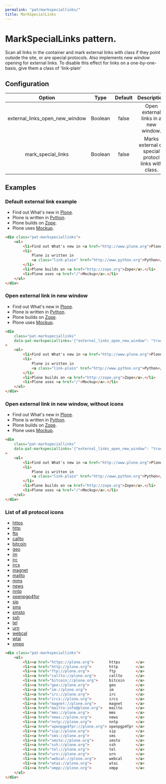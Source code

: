 ```yaml
---
permalink: "pat/markspeciallinks/"
title: MarkSpecialLinks
---
```


# MarkSpecialLinks pattern.

Scan all links in the container and mark external links with class if they point outside the site, or are special protocols.
Also implements new window opening for external links.
To disable this effect for links on a one-by-one-basis, give them a class of 'link-plain'

## Configuration

|             Option             |  Type   | Default |                     Description                     |
| :----------------------------: | :-----: | :-----: | :-------------------------------------------------: |
| external_links_open_new_window | Boolean |  false  |        Open external links in a new window.         |
| mark_special_links             | Boolean |  false  | Marks external or special protocl links with class. |

## Examples

### Default external link example

<div class="pat-markspeciallinks">
  <ul>
    <li>Find out What's new in <a href="http://www.plone.org">Plone</a>.</li>
    <li>Plone is written in <a class="link-plain" href="http://www.python.org">Python</a>.</li>
    <li>Plone builds on <a href="http://zope.org">Zope</a>.</li>
    <li>Plone uses <a href="/">Mockup</a>.</li>
  </ul>
</div>

```html
<div class="pat-markspeciallinks">
    <ul>
        <li>Find out What's new in <a href="http://www.plone.org">Plone</a>.</li>
        <li>
            Plone is written in
            <a class="link-plain" href="http://www.python.org">Python</a>.
        </li>
        <li>Plone builds on <a href="http://zope.org">Zope</a>.</li>
        <li>Plone uses <a href="/">Mockup</a>.</li>
    </ul>
</div>
```

### Open external link in new window

<div class="pat-markspeciallinks" data-pat-markspeciallinks='{"external_links_open_new_window": "true"}'>
  <ul>
    <li>Find out What's new in <a href="http://www.plone.org">Plone</a>.</li>
    <li>Plone is written in <a class="link-plain" href="http://www.python.org">Python</a>.</li>
    <li>Plone builds on <a href="http://zope.org">Zope</a>.</li>
    <li>Plone uses <a href="/">Mockup</a>.</li>
  </ul>
</div>

```html
<div
    class="pat-markspeciallinks"
    data-pat-markspeciallinks='{"external_links_open_new_window": "true"}'
>
    <ul>
        <li>Find out What's new in <a href="http://www.plone.org">Plone</a>.</li>
        <li>
            Plone is written in
            <a class="link-plain" href="http://www.python.org">Python</a>.
        </li>
        <li>Plone builds on <a href="http://zope.org">Zope</a>.</li>
        <li>Plone uses <a href="/">Mockup</a>.</li>
    </ul>
</div>
```

### Open external link in new window, without icons

<div class="pat-markspeciallinks" data-pat-markspeciallinks='{"external_links_open_new_window": "true", "mark_special_links": "false"}'>
  <ul>
    <li>Find out What's new in <a href="http://www.plone.org">Plone</a>.</li>
    <li>Plone is written in <a class="link-plain" href="http://www.python.org">Python</a>.</li>
    <li>Plone builds on <a href="http://zope.org">Zope</a>.</li>
    <li>Plone uses <a href="/">Mockup</a>.</li>
  </ul>
</div>

```html
<div
    class="pat-markspeciallinks"
    data-pat-markspeciallinks='{"external_links_open_new_window": "true", "mark_special_links": "false"}'
>
    <ul>
        <li>Find out What's new in <a href="http://www.plone.org">Plone</a>.</li>
        <li>
            Plone is written in
            <a class="link-plain" href="http://www.python.org">Python</a>.
        </li>
        <li>Plone builds on <a href="http://zope.org">Zope</a>.</li>
        <li>Plone uses <a href="/">Mockup</a>.</li>
    </ul>
</div>
```

### List of all protocol icons

<div class="pat-markspeciallinks">
    <ul>
        <li><a href="https://plone.org">       https       </a>
        <li><a href="http://plone.org">        http        </a>
        <li><a href="ftp://plone.org">         ftp         </a>
        <li><a href="callto://plone.org">      callto      </a>
        <li><a href="bitcoin://plone.org">     bitcoin     </a>
        <li><a href="geo://plone.org">         geo         </a>
        <li><a href="im://plone.org">          im          </a>
        <li><a href="irc://plone.org">         irc         </a>
        <li><a href="ircs://plone.org">        ircs        </a>
        <li><a href="magnet://plone.org">      magnet      </a>
        <li><a href="mailto:info@plone.org">   mailto      </a>
        <li><a href="mms://plone.org">         mms         </a>
        <li><a href="news://plone.org">        news        </a>
        <li><a href="nntp://plone.org">        nntp        </a>
        <li><a href="openpgp4fpr://plone.org"> openpgp4fpr </a>
        <li><a href="sip://plone.org">         sip         </a>
        <li><a href="sms://plone.org">         sms         </a>
        <li><a href="smsto://plone.org">       smsto       </a>
        <li><a href="ssh://plone.org">         ssh         </a>
        <li><a href="tel://plone.org">         tel         </a>
        <li><a href="urn://plone.org">         urn         </a>
        <li><a href="webcal://plone.org">      webcal      </a>
        <li><a href="wtai://plone.org">        wtai        </a>
        <li><a href="xmpp://plone.org">        xmpp        </a>
    </ul>
</div>

```html
<div class="pat-markspeciallinks">
    <ul>
        <li><a href="https://plone.org">       https       </a>
        <li><a href="http://plone.org">        http        </a>
        <li><a href="ftp://plone.org">         ftp         </a>
        <li><a href="callto://plone.org">      callto      </a>
        <li><a href="bitcoin://plone.org">     bitcoin     </a>
        <li><a href="geo://plone.org">         geo         </a>
        <li><a href="im://plone.org">          im          </a>
        <li><a href="irc://plone.org">         irc         </a>
        <li><a href="ircs://plone.org">        ircs        </a>
        <li><a href="magnet://plone.org">      magnet      </a>
        <li><a href="mailto:info@plone.org">   mailto      </a>
        <li><a href="mms://plone.org">         mms         </a>
        <li><a href="news://plone.org">        news        </a>
        <li><a href="nntp://plone.org">        nntp        </a>
        <li><a href="openpgp4fpr://plone.org"> openpgp4fpr </a>
        <li><a href="sip://plone.org">         sip         </a>
        <li><a href="sms://plone.org">         sms         </a>
        <li><a href="smsto://plone.org">       smsto       </a>
        <li><a href="ssh://plone.org">         ssh         </a>
        <li><a href="tel://plone.org">         tel         </a>
        <li><a href="urn://plone.org">         urn         </a>
        <li><a href="webcal://plone.org">      webcal      </a>
        <li><a href="wtai://plone.org">        wtai        </a>
        <li><a href="xmpp://plone.org">        xmpp        </a>
    </ul>
</div>
```
